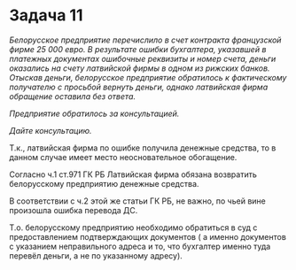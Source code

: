 # Задача 11

_Белорусское предприятие перечислило в счет контракта французской фирме 25 000 евро. В результате ошибки бухгалтера, указавшей в платежных документах ошибочные реквизиты и номер счета, деньги оказались на счету латвийской фирмы в одном из рижских банков. Отыскав деньги, белорусское предприятие обратилось к фактическому получателю с просьбой вернуть деньги, однако латвийская фирма обращение оставила без ответа._

_Предприятие обратилось за консультацией._

_Дайте консультацию._

Т.к., латвийская фирма по ошибке получила денежные средства, то в данном случае имеет место неосновательное обогащение.

Согласно ч.1 ст.971 ГК РБ Латвийская фирма обязана возвратить белорусскому предприятию денежные средства.

В соответствии с ч.2 этой же статьи ГК РБ, не важно, по чьей вине произошла ошибка перевода ДС.

Т.о. белорусскому предприятию необходимо обратиться в суд с предоставлением подтверждающих документов ( а именно документов с указанием неправильного адреса и то, что бухгалтер именно туда перевёл деньги, а не по указанному адресу).
